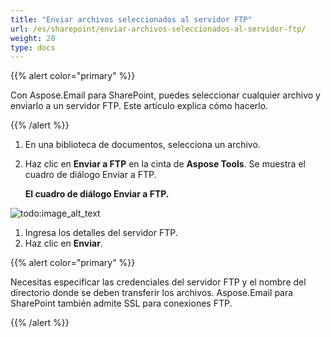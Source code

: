 ```yaml
---
title: "Enviar archivos seleccionados al servidor FTP"
url: /es/sharepoint/enviar-archivos-seleccionados-al-servidor-ftp/
weight: 20
type: docs
---
```


{{% alert color="primary" %}} 

Con Aspose.Email para SharePoint, puedes seleccionar cualquier archivo y enviarlo a un servidor FTP. Este artículo explica cómo hacerlo.

{{% /alert %}} 

1. En una biblioteca de documentos, selecciona un archivo.
1. Haz clic en **Enviar a FTP** en la cinta de **Aspose Tools**. Se muestra el cuadro de diálogo Enviar a FTP. 

   **El cuadro de diálogo Enviar a FTP.** 

![todo:image_alt_text](send-selected-files-to-ftp-server_1.png)



1. Ingresa los detalles del servidor FTP.
1. Haz clic en **Enviar**.

{{% alert color="primary" %}} 

Necesitas especificar las credenciales del servidor FTP y el nombre del directorio donde se deben transferir los archivos. Aspose.Email para SharePoint también admite SSL para conexiones FTP.

{{% /alert %}}